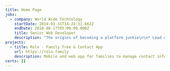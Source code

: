 ```yaml
---
title: Home Page
jobs:
  - company: World Wide Technology
    startDate: 2014-03-31T14:24:31.662Z
    endDate: 2018-08-17T05:00:00.000Z
    title: Senior Web Developer
    description: "The origins of becoming a platform junkie\n\n* Lead dev of wwt.com, managing and developing the Wordpress engine. Designed page templates and components, created custom authoring experience with markdown, trained marketing authors on creating custom page layouts in Wordpress. Built new prototype Vue/Nuxt frontend that used Wordpress as a headless CMS, leader of team that eventually converted site to new approach.\n* Sharepoint Framework custom component developer, translated from legacy Sharepoint to new Angular/Typescript components including custom internal header toolbar and application switcher.\n* Order Management dev team member, contributed to new process for transforming sales data from Oracle into Vertica data warehouse using ODI, built reports in Tableau for analysts to test and verify the new process, contributed to new Sales Order API built on Grails 3, built frontend admin interfaces for new and legacy web applications in AngularJS\n* ServiceNow developer and associate administrator, helped build internal Kanban board in AngularJS with ServiceNow as the platform and data backend, contributed to new Release Management process including building custom folder/file component in frontend admin web app and supporting business rules and client scripts in the SN workflow"
projects:
  - title: Rolo - Family Tree & Contact App
    url: https://rolo.family
    description: Mobile and web app for families to manage contact information for all relatives
certs: []
---
```

